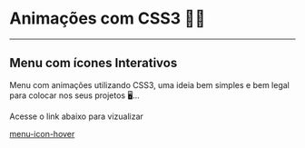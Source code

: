 # Animações com CSS3 😶‍🌫️
---
## Menu com ícones Interativos
Menu com animações utilizando CSS3, uma ideia bem simples e bem legal para colocar nos seus projetos 🖥️...

Acesse o link abaixo para vizualizar

[menu-icon-hover]()
